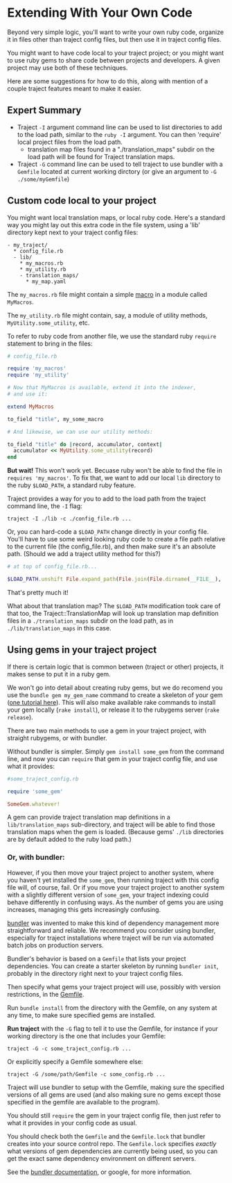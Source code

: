 # Extending With Your Own Code

Beyond very simple logic, you'll want to write your own ruby code,
organize it in files other than traject config files, but then
use it in traject config files.

You might want to have code local to your traject project; or you
might want to use ruby gems to share code between projects and developers. 
A given project may use both of these techniques.

Here are some suggestions for how to do this, along with mention
of a couple traject features meant to make it easier.

## Expert Summary

* Traject `-I` argument command line can be used to list directories to
  add to the load path, similar to the `ruby -I` argument. You
  can then 'require' local project files from the load path.
  * translation map files found in a
    "./translation_maps" subdir on the load path will be found
    for Traject translation maps.
* Traject `-G` command line can be used to tell traject to use
  bundler with a `Gemfile` located at current working dirctory
  (or give an argument to `-G ./some/myGemfile`)

## Custom code local to your project

You might want local translation maps, or local ruby
code. Here's a standard way you might lay out
this extra code in the file system, using a 'lib'
directory kept next to your traject config files:

~~~
- my_traject/
  * config_file.rb
  - lib/
    * my_macros.rb
    * my_utility.rb
    - translation_maps/
      * my_map.yaml
~~~


The `my_macros.rb` file might contain a simple [macro](./macros.md)
in a module called `MyMacros`.

The `my_utility.rb` file might contain, say, a module of utility
methods, `MyUtility.some_utility`, etc.

To refer to ruby code from another file, we use the standard
ruby `require` statement to bring in the files:

~~~ruby
# config_file.rb

require 'my_macros'
require 'my_utility'

# Now that MyMacros is available, extend it into the indexer,
# and use it:

extend MyMacros

to_field "title", my_some_macro

# And likewise, we can use our utility methods:

to_field "title" do |record, accumulator, context|
  accumulator << MyUtility.some_utility(record)
end
~~~

**But wait!** This won't work yet. Becuase ruby won't be
able to find the file in `requires 'my_macros'`. To fix
that, we want to add our local `lib` directory to the
ruby `$LOAD_PATH`, a standard ruby feature.

Traject provides a way for you to add to the load path
from the traject command line, the `-I` flag:

    traject -I ./lib -c ./config_file.rb ...

Or, you can hard-code a `$LOAD_PATH` change directly in your
config file. You'll have to use some weird looking
ruby code to create a file path relative to the current
file (the config_file.rb), and then make sure it's
an absolute path. (Should we add a traject utility
method for this?)

~~~ruby
# at top of config_file.rb...

$LOAD_PATH.unshift File.expand_path(File.join(File.dirname(__FILE__), './lib'))
~~~

That's pretty much it!

What about that translation map? The `$LOAD_PATH` modification
took care of that too, the Traject::TranslationMap will look
up translation map definition files 
in a `./translation_maps` subdir on the load path, as in `./lib/translation_maps` in this case. 


## Using gems in your traject project

If there is certain logic that is common between (traject or other)
projects, it makes sense to put it in a ruby gem.

We won't go into detail about creating ruby gems, but we
do recomend you use the `bundle gem my_gem_name` command to create
a skeleton of your gem
([one tutorial here](http://railscasts.com/episodes/245-new-gem-with-bundler?view=asciicast)).
This will also make available rake commands to install your gem locally
(`rake install`), or release it to the rubygems server (`rake release`).

There are two main methods to use a gem in your traject project,
with straight rubygems, or with bundler.

Without bundler is simpler. Simply `gem install some_gem` from the
command line, and now you can `require` that gem in your traject
config file, and use what it provides:

~~~ruby
#some_traject_config.rb

require 'some_gem'

SomeGem.whatever!
~~~

A gem can provide traject translation map definitions
in a `lib/translation_maps` sub-directory, and traject will be able to find those
translation maps when the gem is loaded. (Because gems'
`./lib` directories are by default added to the ruby load path.)

### Or, with bundler:

However, if you then move your traject project to another system,
where you haven't yet installed the `some_gem`, then running
traject with this config file will, of course, fail. Or if you
move your traject project to another system with a slightly
different version of `some_gem`, your traject indexing could
behave differently in confusing ways. As the number of gems
you are using increases, managing this gets increasingly
confusing.

[bundler](http://bundler.io/) was invented to make this kind of dependency management
more straightforward and reliable. We recommend you consider using
bundler, especially for traject installations where traject will
be run via automated batch jobs on production servers.

Bundler's behavior is based on a `Gemfile` that lists your
project dependencies. You can create a starter skeleton
by running `bundler init`, probably in the directory
right next to your traject config files.

Then specify what gems your traject project will use,
possibly with version restrictions, in the [Gemfile](http://bundler.io/v1.3/gemfile.html).

Run `bundle install` from the directory with the Gemfile, on any system
at any time, to make sure specified gems are installed.

**Run traject** with the `-G` flag to tell it to use the Gemfile, for instance if
your working directory is the one that includes your Gemfile:

    traject -G -c some_traject_config.rb ...
    
Or explicitly specify a Gemfile somewhere else:

    traject -G /some/path/Gemfile -c some_config.rb ...

Traject will use bundler to setup with the Gemfile, making sure
the specified versions of all gems are used (and also making sure
no gems except those specified in the gemfile are available to
the program).

You should still `require` the gem in your traject config file,
then just refer to what it provides in your config code as usual. 

You should check both the `Gemfile` and the `Gemfile.lock`
that bundler creates into your source control repo. The
`Gemfile.lock` specifies _exactly_ what versions of
gem dependencies are currently being used, so you can get the exact
same dependency environment on different servers.

See the [bundler documentation](http://bundler.io/#getting-started), or google, for more information. 
